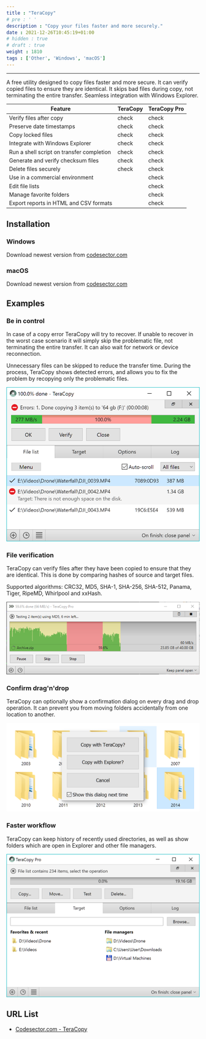 ```yaml
---
title : "TeraCopy"
# pre : ' '
description : "Copy your files faster and more securely."
date : 2021-12-26T10:45:19+01:00
# hidden : true
# draft : true
weight : 1810
tags : ['Other', 'Windows', 'macOS']
---
```


---

A free utility designed to copy files faster and more secure. It can verify copied files to ensure they are identical. It skips bad files during copy, not terminating the entire transfer. Seamless integration with Windows Explorer.

| Feature                                   | TeraCopy | TeraCopy Pro |
| ----------------------------------------- | -------- | ------------ |
| Verify files after copy                   | check    | check        |
| Preserve date timestamps                  | check    | check        |
| Copy locked files                         | check    | check        |
| Integrate with Windows Explorer           | check    | check        |
| Run a shell script on transfer completion | check    | check        |
| Generate and verify checksum files        | check    | check        |
| Delete files securely                     | check    | check        |
| Use in a commercial environment           |          | check        |
| Edit file lists                           |          | check        |
| Manage favorite folders                   |          | check        |
| Export reports in HTML and CSV formats    |          | check        |

## Installation

### Windows

Download newest version from [codesector.com](https://www.codesector.com/teracopy)

### macOS

Download newest version from [codesector.com](https://www.codesector.com/teracopy-for-mac)

## Examples

### Be in control

In case of a copy error TeraCopy will try to recover. If unable to recover in the worst case scenario it will simply skip the problematic file, not terminating the entire transfer. It can also wait for network or device reconnection.

Unnecessary files can be skipped to reduce the transfer time. During the process, TeraCopy shows detected errors, and allows you to fix the problem by recopying only the problematic files.

![Example](images/example1.png)

### File verification

TeraCopy can verify files after they have been copied to ensure that they are identical. This is done by comparing hashes of source and target files.

Supported algorithms: CRC32, MD5, SHA-1, SHA-256, SHA-512, Panama, Tiger, RipeMD, Whirlpool and xxHash.

![Example](images/example2.png)

### Confirm drag'n'drop

TeraCopy can optionally show a confirmation dialog on every drag and drop operation. It can prevent you from moving folders accidentally from one location to another.

![Example](images/example3.png)

### Faster workflow

TeraCopy can keep history of recently used directories, as well as show folders which are open in Explorer and other file managers.

![Example](images/example4.png)

## URL List

- [Codesector.com - TeraCopy](https://www.codesector.com/teracopy)
